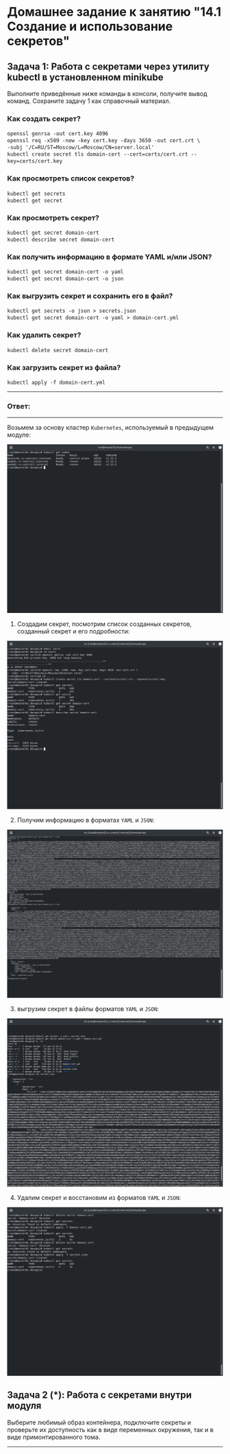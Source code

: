 # Домашнее задание к занятию "14.1 Создание и использование секретов"

## Задача 1: Работа с секретами через утилиту kubectl в установленном minikube

Выполните приведённые ниже команды в консоли, получите вывод команд. Сохраните
задачу 1 как справочный материал.

### Как создать секрет?

```
openssl genrsa -out cert.key 4096
openssl req -x509 -new -key cert.key -days 3650 -out cert.crt \
-subj '/C=RU/ST=Moscow/L=Moscow/CN=server.local'
kubectl create secret tls domain-cert --cert=certs/cert.crt --key=certs/cert.key
```

### Как просмотреть список секретов?

```
kubectl get secrets
kubectl get secret
```

### Как просмотреть секрет?

```
kubectl get secret domain-cert
kubectl describe secret domain-cert
```

### Как получить информацию в формате YAML и/или JSON?

```
kubectl get secret domain-cert -o yaml
kubectl get secret domain-cert -o json
```

### Как выгрузить секрет и сохранить его в файл?

```
kubectl get secrets -o json > secrets.json
kubectl get secret domain-cert -o yaml > domain-cert.yml
```

### Как удалить секрет?

```
kubectl delete secret domain-cert
```

### Как загрузить секрет из файла?

```
kubectl apply -f domain-cert.yml
```

---
### Ответ:
---

Возьмем за основу кластер `Kubernetes`, используемый в предыдущем модуле:

![14_1_1.png](https://github.com/psvitov/devops-netology/blob/main/Homework/clokub_homework_14_1/14_1_1.png)

1. Создадим секрет, посмотрим список созданных секретов, созданный секрет и его подробности:

![14_1_2.png](https://github.com/psvitov/devops-netology/blob/main/Homework/clokub_homework_14_1/14_1_2.png)

2. Получим информацию в форматах `YAML` и `JSON`:

![14_1_3.png](https://github.com/psvitov/devops-netology/blob/main/Homework/clokub_homework_14_1/14_1_3.png)

3. выгрузим секрет в файлы форматов `YAML` и `JSON`:

![14_1_4.png](https://github.com/psvitov/devops-netology/blob/main/Homework/clokub_homework_14_1/14_1_4.png)

4. Удалим секрет и восстановим из  форматов `YAML` и `JSON`:

![14_1_5.png](https://github.com/psvitov/devops-netology/blob/main/Homework/clokub_homework_14_1/14_1_5.png)



## Задача 2 (*): Работа с секретами внутри модуля

Выберите любимый образ контейнера, подключите секреты и проверьте их доступность
как в виде переменных окружения, так и в виде примонтированного тома.

---
